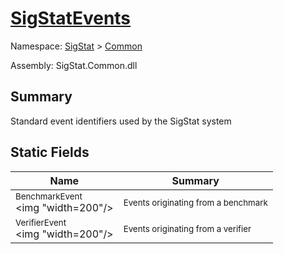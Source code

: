 # [SigStatEvents](./SigStatEvents.md)

Namespace: [SigStat]() > [Common](./README.md)

Assembly: SigStat.Common.dll

## Summary
Standard event identifiers used by the SigStat system

## Static Fields

| Name | Summary | 
| --- | --- | 
| <sub>BenchmarkEvent</sub><div style="pointer-events: none; cursor: default;"><img "width=200"/></div>| <sub>Events originating from a benchmark</sub>| <br>
| <sub>VerifierEvent</sub><div style="pointer-events: none; cursor: default;"><img "width=200"/></div>| <sub>Events originating from a verifier</sub>| <br>


